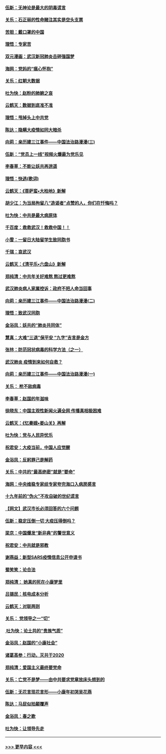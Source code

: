 #### [伍新：无神论是最大的阴毒谎言](../pages/nsc993/n11846129.md?t=02070655) 
#### [关乐：石正丽的性命赌注其实是空头支票](../pages/nsc993/n11846109.md?t=02070655) 
#### [苦胆：戴口罩的中国](../pages/nsc993/n11845576.md?t=02070655) 
#### [理悟：专家苦](../pages/nsc993/n11845564.md?t=02070655) 
#### [双元漫画：武汉新冠肺炎击碎强国梦](../pages/nsc993/n11843320.md?t=02070655) 
#### [海网：党妈的“瘟心怀抱”](../pages/nsc993/n11840740.md?t=02070655) 
#### [关乐：红朝大数据](../pages/nsc993/n11840675.md?t=02070655) 
#### [吐为快：赵粉的肺腑之哀](../pages/nsc993/n11840618.md?t=02070655) 
#### [云鹤天：数据到底准不准](../pages/nsc993/n11840325.md?t=02070655) 
#### [理悟：甩掉头上中共党](../pages/nsc993/n11838826.md?t=02070655) 
#### [陈达：隐瞒大疫情如同大暗杀](../pages/nsc993/n11838771.md?t=02070655) 
#### [向莉：亲历建三江事件——中国法治路漫漫(三)](../pages/nsc993/n11831825.md?t=02070655) 
#### [伍新：“党员上一线”视频火爆最为党乐见](../pages/nsc993/n11838200.md?t=02070655) 
#### [李春草：不能让妖共再逍遥](../pages/nsc993/n11838102.md?t=02070655) 
#### [理悟：快逃(歌词)](../pages/nsc993/n11838083.md?t=02070655) 
#### [云鹤天：《菩萨蛮▪大柏地》新解](../pages/nsc993/n11838059.md?t=02070655) 
#### [胡少江：为当局拘留八“造谣者”点赞的人，你们在忏悔吗？](../pages/nsc993/n11836801.md?t=02070655) 
#### [吐为快：中共是最大病原体](../pages/nsc993/n11836748.md?t=02070655) 
#### [千百度：救救武汉！救救中国！！](../pages/nsc993/n11836145.md?t=02070655) 
#### [小雪：一留日大陆留学生致同胞书](../pages/nsc993/n11834624.md?t=02070655) 
#### [千瑞：哀武汉](../pages/nsc993/n11833647.md?t=02070655) 
#### [云鹤天：《清平乐▪六盘山》新解](../pages/nsc993/n11833611.md?t=02070655) 
#### [郑纯清：中共年关好难熬 熬过更难熬](../pages/nsc993/n11833489.md?t=02070655) 
#### [武汉肺炎病人家属控诉：政府不把人命当回事](../pages/nsc993/n11833205.md?t=02070655) 
#### [向莉：亲历建三江事件——中国法治路漫漫(二)](../pages/nsc993/n11829102.md?t=02070655) 
#### [理悟：致武汉同胞](../pages/nsc993/n11831522.md?t=02070655) 
#### [金浴凤：妖共的“肺炎共同体”](../pages/nsc993/n11829448.md?t=02070655) 
#### [慧真：大难“三退”保平安 “九字”吉言是金方](../pages/nsc993/n11829501.md?t=02070655) 
#### [张林：防范冠状病毒的科学方法（之一）](../pages/nsc993/n11828618.md?t=02070655) 
#### [武汉肺炎 疫情到来如何自救？](../pages/nsc993/n11827632.md?t=02070655) 
#### [向莉：亲历建三江事件——中国法治路漫漫(一)](../pages/nsc993/n11827190.md?t=02070655) 
#### [关乐： 枪不敌病毒](../pages/nsc993/n11826746.md?t=02070655) 
#### [李春草：赵国的年滋味](../pages/nsc993/n11826321.md?t=02070655) 
#### [徐晓东：中国主观性新闻火遍全网 传播真相极困难](../pages/nsc993/n11826508.md?t=02070655) 
#### [云鹤天：《忆秦娥▪娄山关》再解](../pages/nsc993/n11824682.md?t=02070655) 
#### [吐为快：党与人民异忧乐](../pages/nsc993/n11824660.md?t=02070655) 
#### [祝君安：大疫当前，中国人应觉醒](../pages/nsc993/n11821946.md?t=02070655) 
#### [金浴凤：反躬罪己是解药](../pages/nsc993/n11820280.md?t=02070655) 
#### [关乐：中共的“最高绝密”就是“要命”](../pages/nsc993/n11816946.md?t=02070655) 
#### [海网：中央维稳专家组专家夸完海口入病房感言](../pages/nsc993/n11815138.md?t=02070655) 
#### [十九年前的“伪火”不攻自破的世纪谎言](../pages/nsc993/n11813238.md?t=02070655) 
#### [【网文】武汉市长必须回答的六个问题](../pages/nsc993/n11813848.md?t=02070655) 
#### [伍新：稳定压倒一切 大疫压得倒吗？](../pages/nsc993/n11812634.md?t=02070655) 
#### [梁京：中国爆发“新非典”的警世意义](../pages/nsc993/n11812554.md?t=02070655) 
#### [祝君安：中共就是邪教](../pages/nsc993/n11812431.md?t=02070655) 
#### [谢燕益：新型SARS疫情信息公开申请书](../pages/nsc993/n11808840.md?t=02070655) 
#### [蜀笑笑：论合法](../pages/nsc993/n11808064.md?t=02070655) 
#### [郑纯清： 她真的死在小康梦里](../pages/nsc993/n11806623.md?t=02070655) 
#### [吕锡民：核电成本分析](../pages/nsc993/n11806284.md?t=02070655) 
#### [云鹤天：对联两则](../pages/nsc993/n11805957.md?t=02070655) 
#### [关乐： 党领导之一“切”](../pages/nsc993/n11804505.md?t=02070655) 
#### [ 吐为快：论土共的“贵族气质”](../pages/nsc993/n11804490.md?t=02070655) 
#### [金浴凤：赵国的“小康社会”](../pages/nsc993/n11804452.md?t=02070655) 
#### [诸葛高参：行动，灭共于2020](../pages/nsc993/n11804120.md?t=02070655) 
#### [郑纯清：爱国主义最终要党命](../pages/nsc993/n11802197.md?t=02070655) 
#### [关乐：亡党不是梦——由中共要求党章放床头想到的](../pages/nsc993/n11802156.md?t=02070655) 
#### [伍新：无花言现花言形——小康年初哭吴花燕](../pages/nsc993/n11800044.md?t=02070655) 
#### [陈达：马屁似拍颠覆声](../pages/nsc993/n11800010.md?t=02070655) 
#### [金浴凤：春之歌](../pages/nsc993/n11797687.md?t=02070655) 
#### [吐为快：让领导先走](../pages/nsc993/n11797512.md?t=02070655) 

----
#### [ >>> 更早内容 <<< ](../indexes/nsc993-earlier.md)
